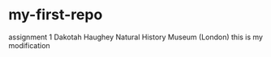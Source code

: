 # my-first-repo
assignment 1
Dakotah Haughey Natural History Museum (London)
this is my modification